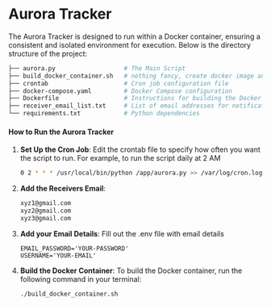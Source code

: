 # Aurora Tracker

The Aurora Tracker is designed to run within a Docker container, ensuring a consistent and isolated environment for execution. Below is the directory structure of the project:
```sh
├── aurora.py                   # The Main Script
├── build_docker_container.sh   # nothing fancy, create docker image and run docker compose
├── crontab                     # Cron job configuration file
├── docker-compose.yaml         # Docker Compose configuration
├── Dockerfile                  # Instructions for building the Docker image
├── receiver_email_list.txt     # List of email addresses for notifications
└── requirements.txt            # Python dependencies
```

#### How to Run the Aurora Tracker
1. **Set Up the Cron Job**: Edit the crontab file to specify how often you want the script to run. For example, to run the script daily at 2 AM
    ```sh
    0 2 * * * /usr/local/bin/python /app/aurora.py >> /var/log/cron.log 2>&1
    ```
2. **Add the Receivers Email**: 
    ```txt
    xyz1@gmail.com
    xyz2@gmail.com
    xyz3@gmail.com
    ```
3. **Add your Email Details**: Fill out the .env file with email details
    ```env
    EMAIL_PASSWORD='YOUR-PASSWORD'
    USERNAME='YOUR-EMAIL'
    ```
4. **Build the Docker Container**: To build the Docker container, run the following command in your terminal:
    ```sh
    ./build_docker_container.sh
    ```